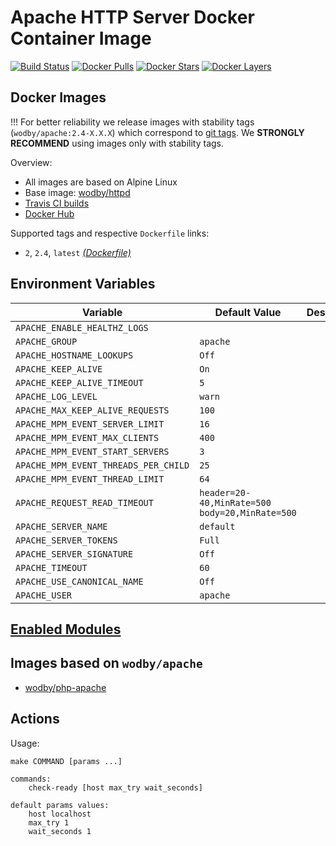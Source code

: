 # Apache HTTP Server Docker Container Image

[![Build Status](https://travis-ci.org/wodby/apache.svg?branch=master)](https://travis-ci.org/wodby/apache)
[![Docker Pulls](https://img.shields.io/docker/pulls/wodby/apache.svg)](https://hub.docker.com/r/wodby/apache)
[![Docker Stars](https://img.shields.io/docker/stars/wodby/apache.svg)](https://hub.docker.com/r/wodby/apache)
[![Docker Layers](https://images.microbadger.com/badges/image/wodby/apache.svg)](https://microbadger.com/images/wodby/apache)

## Docker Images

!!! For better reliability we release images with stability tags (`wodby/apache:2.4-X.X.X`) which correspond to [git tags](https://github.com/wodby/apache/releases). We **STRONGLY RECOMMEND** using images only with stability tags. 

Overview:

* All images are based on Alpine Linux
* Base image: [wodby/httpd](https://github.com/wodby/httpd)
* [Travis CI builds](https://travis-ci.org/wodby/apache) 
* [Docker Hub](https://hub.docker.com/r/wodby/apache) 

Supported tags and respective `Dockerfile` links:

* `2`, `2.4`, `latest` [_(Dockerfile)_](https://github.com/wodby/apache/tree/master/Dockerfile)

## Environment Variables 

| Variable                             | Default Value                                    | Description |
| ------------------------------------ | ------------------------------------------------ | ----------- |
| `APACHE_ENABLE_HEALTHZ_LOGS`         |                                                  |             |
| `APACHE_GROUP`                       | `apache`                                         |             |
| `APACHE_HOSTNAME_LOOKUPS`            | `Off`                                            |             |
| `APACHE_KEEP_ALIVE`                  | `On`                                             |             |
| `APACHE_KEEP_ALIVE_TIMEOUT`          | `5`                                              |             |
| `APACHE_LOG_LEVEL`                   | `warn`                                           |             |
| `APACHE_MAX_KEEP_ALIVE_REQUESTS`     | `100`                                            |             |
| `APACHE_MPM_EVENT_SERVER_LIMIT`      | `16`                                             |             |
| `APACHE_MPM_EVENT_MAX_CLIENTS`       | `400`                                            |             |
| `APACHE_MPM_EVENT_START_SERVERS`     | `3`                                              |             |
| `APACHE_MPM_EVENT_THREADS_PER_CHILD` | `25`                                             |             |
| `APACHE_MPM_EVENT_THREAD_LIMIT`      | `64`                                             |             |
| `APACHE_REQUEST_READ_TIMEOUT`        | `header=20-40,MinRate=500` `body=20,MinRate=500` |             |
| `APACHE_SERVER_NAME`                 | `default`                                        |             |
| `APACHE_SERVER_TOKENS`               | `Full`                                           |             |
| `APACHE_SERVER_SIGNATURE`            | `Off`                                            |             |
| `APACHE_TIMEOUT`                     | `60`                                             |             |
| `APACHE_USE_CANONICAL_NAME`          | `Off`                                            |             |
| `APACHE_USER`                        | `apache`                                         |             |

## [Enabled Modules](https://raw.githubusercontent.com/wodby/apache/master/tests/apache_modules)

## Images based on `wodby/apache`

* [wodby/php-apache](https://github.com/wodby/php-apache)

## Actions

Usage:
```
make COMMAND [params ...]

commands:
    check-ready [host max_try wait_seconds]
 
default params values:
    host localhost
    max_try 1
    wait_seconds 1
```
